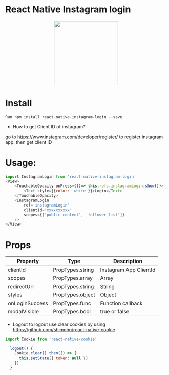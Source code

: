 # React Native Instagram login
<p align="center">
  <img src="https://github.com/hungdev/react-native-instagram-login/blob/master/instagram.gif?raw=true" width=200/>
</p>

# Install

```js
Run npm install react-native-instagram-login --save
```

* How to get Client ID of instagram?

go to https://www.instagram.com/developer/register/ to register instagram app. then get client ID

# Usage:

```javascript
import InstagramLogin from 'react-native-instagram-login'
<View>
    <TouchableOpacity onPress={()=> this.refs.instagramLogin.show()}>
        <Text style={{color: 'white'}}>Login</Text>
    </TouchableOpacity>
    <InstagramLogin
        ref='instagramLogin'
        clientId='xxxxxxxxxx'
        scopes={['public_content', 'follower_list']}
    />
</View>

```

# Props

Property | Type | Description
------------ | ------------- | -------------
clientId | PropTypes.string | Instagram App ClientId
scopes | PropTypes.array | Array
redirectUrl | PropTypes.string | String
styles | PropTypes.object | Object
onLoginSuccess | PropTypes.func | Function callback
modalVisible | PropTypes.bool | true or false

* Logout
to logout use clear cookies by using https://github.com/shimohq/react-native-cookie

```js
import Cookie from 'react-native-cookie'

  logout() {
    Cookie.clear().then(() => {
      this.setState({ token: null })
    })
  }
 ```
